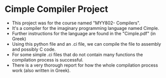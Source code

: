 # Cimple Compiler Project
- This project was for the course named "MYY802- Compilers".
- It's a compiler for the imaginary programming language named Cimple. 
- Further instructions for the language are found in the "Cimple.pdf" (in Greek)
- Using this python file and an .ci file, we can compile the file to assembly and possibly C code.
- For some simple .ci files that do not contain many functions the compilation process is successful.
- There is a very thorough report for how the whole compilation process work (also written in Greek). 
